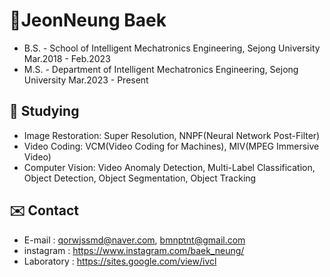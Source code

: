 # 🎸JeonNeung Baek
- B.S. - School of Intelligent Mechatronics Engineering, Sejong University Mar.2018 - Feb.2023
- M.S. - Department of Intelligent Mechatronics Engineering, Sejong University Mar.2023 - Present
  
##  🌱 Studying
- Image Restoration: Super Resolution, NNPF(Neural Network Post-Filter)
- Video Coding:  VCM(Video Coding for Machines), MIV(MPEG Immersive Video)
- Computer Vision: Video Anomaly Detection, Multi-Label Classification, Object Detection, Object Segmentation, Object Tracking

## ✉️ Contact 
- E-mail : qorwjssmd@naver.com, bmnptnt@gmail.com
- instagram : https://www.instagram.com/baek_neung/
- Laboratory : https://sites.google.com/view/ivcl



<!--
**bmnptnt/bmnptnt** is a ✨ _special_ ✨ repository because its `README.md` (this file) appears on your GitHub profile.

Here are some ideas to get you started:

- 🔭 I’m currently working on ...
- 🌱 I’m currently learning ...
- 👯 I’m looking to collaborate on ...
- 🤔 I’m looking for help with ...
- 💬 Ask me about ...
- 📫 How to reach me: ...
- 😄 Pronouns: ...
- ⚡ Fun fact: ...
-->
